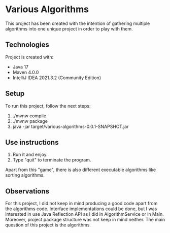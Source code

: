 # Various Algorithms
This project has been created with the intention of gathering multiple algorithms into
one unique project in order to play with them.

## Technologies
Project is created with:
* Java 17
* Maven 4.0.0
* IntelliJ IDEA 2021.3.2 (Community Edition)

## Setup
To run this project, follow the next steps:
1. ./mvnw compile
2. ./mvnw package
3. java -jar target/various-algorithms-0.0.1-SNAPSHOT.jar

## Use instructions
1. Run it and enjoy.
2. Type "quit" to terminate the program.

Apart from this "game", there is also different executable
algorithms like sorting algorithms.
## Observations
For this project, I did not keep in mind producing a good code
apart from the algorithms code. Interface implementations could be done, but
I was interested in use Java Reflection API as I did in AlgorithmService or in
Main. Moreover, project package structure was not keep in mind neither. The 
main question of this project is the algorithms.

